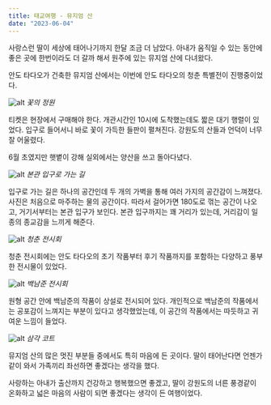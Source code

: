 ```yaml
---
title: 태교여행 - 뮤지엄 산
date: "2023-06-04"
---
```


사랑스런 딸이 세상에 태어나기까지 한달 조금 더 남았다.
아내가 움직일 수 있는 동안에 좋은 곳에 한번이라도 더 갈까 해서 원주에 있는 뮤지엄 산에 다녀왔다.

안도 타다오가 건축한 뮤지엄 산에서는 이번에 안도 타다오의 청춘 특별전이 진행중이었다.

![alt](/image/museum_san_flowers.jpg)
_꽃의 정원_

티켓은 현장에서 구매해야 한다. 개관시간인 10시에 도착했는데도 짧은 대기 행렬이 있었다.
입구로 들어서니 바로 꽃이 가득한 들판이 펼쳐진다. 강원도의 산들과 언덕이 너무 잘 어울렸다.

6월 초였지만 햇볕이 강해 실외에서는 양산을 쓰고 돌아다녔다.

![alt](/image/museum_san_entrance.jpg)
_본관 입구로 가는 길_

입구로 가는 길은 하나의 공간인데 두 개의 가벽을 통해 여러 가지의 공간감이 느껴졌다. 사진은 처음으로 마주하는 물의 공간이다. 따라서 걸어가면 180도로 꺾는 공간이 나오고, 거기서부터는 본관 입구가 보인다. 본관 입구까지는 꽤 거리가 있는데, 거리감이 일종의 종교감을 느끼게 해준다.

![alt](/image/museum_san_tadao.jpg)
_청춘 전시회_

청춘 전시회에는 안도 타다오의 초기 작품부터 후기 작품까지를 포함하는 다양하고 풍부한 전시물이 있었다.

![alt](/image/museum_san_paik.jpg)
_백남준 전시회_

원형 공간 안에 백남준의 작품이 상설로 전시되어 있다. 개인적으로 백남준의 작품에서는 공포감이 느껴지는 부분이 있다고 생각했었는데, 이 공간의 작품에서는 따듯하고 귀여운 느낌이 들었다.

![alt](/image/museum_san_court.jpg)
_삼각 코트_

뮤지엄 산의 많은 멋진 부분들 중에서도 특히 마음에 든 곳이다.
딸이 태어난다면 언젠가 같이 와서 가족끼리 좌선하면 좋겠다는 생각을 했다.

사랑하는 아내가 출산까지 건강하고 행복했으면 좋겠고, 딸이 강원도의 너른 풍경같이 온화하고 넓은 마음의 사람이 되면 좋겠다는 생각이 든 여행이었다.